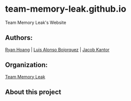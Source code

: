 # team-memory-leak.github.io
Team Memory Leak's Website

## Authors:
[Ryan Hoang](https://github.com/Mallowford) | [Luis Alonso Bojorquez](https://github.com/lbojo006) | [Jacob Kantor](https://github.com/JacobKantor)

## Organization:
[Team Memory Leak](https://github.com/Team-Memory-Leak)

## About this project
